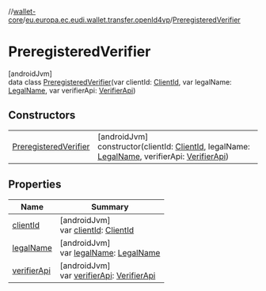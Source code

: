 //[wallet-core](../../../index.md)/[eu.europa.ec.eudi.wallet.transfer.openId4vp](../index.md)/[PreregisteredVerifier](index.md)

# PreregisteredVerifier

[androidJvm]\
data class [PreregisteredVerifier](index.md)(var clientId: [ClientId](../-client-id/index.md), var
legalName: [LegalName](../-legal-name/index.md), var
verifierApi: [VerifierApi](../-verifier-api/index.md))

## Constructors

|                                                     |                                                                                                                                                                                   |
|-----------------------------------------------------|-----------------------------------------------------------------------------------------------------------------------------------------------------------------------------------|
| [PreregisteredVerifier](-preregistered-verifier.md) | [androidJvm]<br>constructor(clientId: [ClientId](../-client-id/index.md), legalName: [LegalName](../-legal-name/index.md), verifierApi: [VerifierApi](../-verifier-api/index.md)) |

## Properties

| Name                           | Summary                                                                                      |
|--------------------------------|----------------------------------------------------------------------------------------------|
| [clientId](client-id.md)       | [androidJvm]<br>var [clientId](client-id.md): [ClientId](../-client-id/index.md)             |
| [legalName](legal-name.md)     | [androidJvm]<br>var [legalName](legal-name.md): [LegalName](../-legal-name/index.md)         |
| [verifierApi](verifier-api.md) | [androidJvm]<br>var [verifierApi](verifier-api.md): [VerifierApi](../-verifier-api/index.md) |
